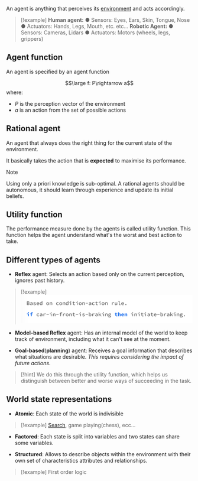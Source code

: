 An agent is anything that perceives its [environment](Environments.md) and acts accordingly.

> [!example]
> **Human agent:**
> ● Sensors: Eyes, Ears, Skin, Tongue, Nose
> ● Actuators: Hands, Legs, Mouth, etc. etc...
> **Robotic Agent:**
> ● Sensors: Cameras, Lidars
> ● Actuators: Motors (wheels, legs, grippers)


## Agent function

An agent is specified by an agent function

$$\large f: P\rightarrow a$$
where:
- $P$ is the perception vector of the environment
- $a$ is an action from the set of possible actions

## Rational agent

An agent that always does the right thing for the current state of the environment.

It basically takes the action that is **expected** to maximise its performance.


> [!note]
> Using only a priori knowledge is sub-optimal.
> A rational agents should be autonomous, it should learn
through experience and update its initial beliefs.


## Utility function

The performance measure done by the agents is called utility function.
This function helps the agent understand what's the worst and best action to take.

## Different types of agents

- **Reflex** agent: Selects an action based only on the current perception, ignores past history.
	
> [!example]
> ![](../z_images/Pasted%20image%2020240510113321.png)

- **Model-based Reflex** agent: Has an internal model of the world to keep track of environment, including what it can't see at the moment.
	
- **Goal-based**(**planning**) agent: Receives a goal information that describes what situations are desirable. *This requires considering the impact of future actions*.
	
> [!hint]
> We do this through the utility function, which helps us distinguish between better and worse ways of succeeding in the task.


## World state representations

- **Atomic**: Each state of the world is indivisible
	
> [!example]
> [Search](Search.md), game playing(chess), ecc...
	
- **Factored**: Each state is split into variables and two states can share some variables.
	
- **Structured**: Allows to describe objects within the environment with their own set of characteristics attributes and relationships.
	
> [!example]
> First order logic
